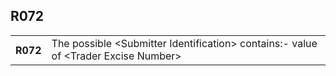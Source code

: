 ## R072
<table>
 <tr>
  <th>
   R072
  </th>
  <td>
   The possible &lt;Submitter Identification&gt; contains:- value of &lt;Trader Excise Number&gt;
  </td>
 </tr>
</table>
